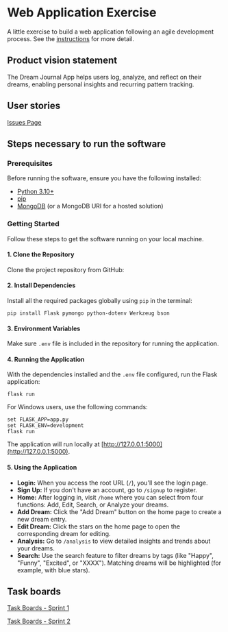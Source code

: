 # Web Application Exercise

A little exercise to build a web application following an agile development process. See the [instructions](instructions.md) for more detail.

## Product vision statement

The Dream Journal App helps users log, analyze, and reflect on their dreams, enabling personal insights and recurring pattern tracking.

## User stories

[Issues Page](https://github.com/software-students-spring2025/2-web-app-blabla/issues)

## Steps necessary to run the software

### Prerequisites

Before running the software, ensure you have the following installed:
- [Python 3.10+](https://www.python.org/downloads/)
- [pip](https://pip.pypa.io/en/stable/)
- [MongoDB](https://www.mongodb.com/try/download/community) (or a MongoDB URI for a hosted solution)

### Getting Started

Follow these steps to get the software running on your local machine.

#### 1. Clone the Repository

  Clone the project repository from GitHub:

#### 2. Install Dependencies

  Install all the required packages globally using `pip` in the terminal:

    pip install Flask pymongo python-dotenv Werkzeug bson

#### 3. Environment Variables 

  Make sure `.env` file is included in the repository for running the application. 

#### 4. Running the Application

  With the dependencies installed and the `.env` file configured, run the Flask application:

    flask run

  For Windows users, use the following commands:

    set FLASK_APP=app.py
    set FLASK_ENV=development
    flask run

  The application will run locally at [http://127.0.0.1:5000](http://127.0.0.1:5000).

#### 5. Using the Application

- **Login:** When you access the root URL (`/`), you'll see the login page.
- **Sign Up:** If you don't have an account, go to `/signup` to register.
- **Home:** After logging in, visit `/home` where you can select from four functions: Add, Edit, Search, or Analyze your dreams.
- **Add Dream:** Click the "Add Dream" button on the home page to create a new dream entry.
- **Edit Dream:** Click the stars on the home page to open the corresponding dream for editing.
- **Analysis:** Go to `/analysis` to view detailed insights and trends about your dreams.
- **Search:** Use the search feature to filter dreams by tags (like "Happy", "Funny", "Excited", or "XXXX"). Matching dreams will be highlighted (for example, with blue stars).



## Task boards

[Task Boards - Sprint 1](https://github.com/orgs/software-students-spring2025/projects/5)

[Task Boards - Sprint 2](https://github.com/orgs/software-students-spring2025/projects/137/views/1?layout=board)
